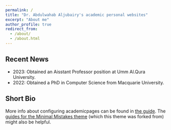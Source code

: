 ```yaml
---
permalink: /
title: "Dr. Abdulwahab Aljubairy's academic personal websites"
excerpt: "About me"
author_profile: true
redirect_from: 
  - /about/
  - /about.html
---
```

Recent News
-----------
- 2023: Obtained an Aisstant Professor position at Umm Al.Qura University.
- 2022: Obtained a PhD in Computer Science from Macquarie University. 


Short Bio
---------
More info about configuring academicpages can be found in [the guide](https://academicpages.github.io/markdown/). The [guides for the Minimal Mistakes theme](https://mmistakes.github.io/minimal-mistakes/docs/configuration/) (which this theme was forked from) might also be helpful.
